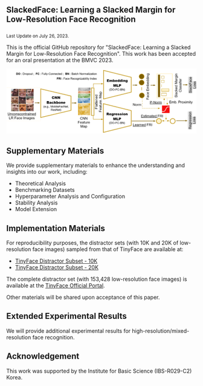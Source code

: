 ## SlackedFace: Learning a Slacked Margin for Low-Resolution Face Recognition
<sub>Last Update on July 26, 2023.</sub>

This is the official GitHub repository for "SlackedFace: Learning a Slacked Margin for Low-Resolution Face Recognition".
This work has been accepted for an oral presentation at the BMVC 2023.

![Network Architecture for SlackedFace](https://github.com/chengyawlow/SlackedFace/blob/main/data/images/%5B%20SlackedFace%20%5D%20Network%20Construction.PNG)

## Supplementary Materials

We provide supplementary materials to enhance the understanding and insights into our work, including: <br>
+  Theoretical Analysis
+  Benchmarking Datasets
+  Hyperparameter Analysis and Configuration
+  Stability Analysis
+  Model Extension

## Implementation Materials

For reproducibility purposes, the distractor sets (with 10K and 20K of low-resolution face images) sampled from that of TinyFace are available at:
+  [TinyFace Distractor Subset - 10K](https://drive.google.com/file/d/1fFBPODGQuGVBzGCLfBu7V123XnQdn0zJ/view?usp=drive_link)
+  [TinyFace Distractor Subset - 20K](https://drive.google.com/file/d/1pmASrQvTWu7VDoW4VQtbs1T1AG8Apw9F/view?usp=drive_link)

The complete distractor set (with 153,428 low-resolution face images) is available at the [TinyFace Official Portal](https://qmul-tinyface.github.io/). 

Other materials will be shared upon acceptance of this paper. 

## Extended Experimental Results 

We will provide additional experimental results for high-resolution/mixed-resolution face recognition. 

## Acknowledgement

This work was supported by the Institute for Basic Science (IBS-R029-C2) Korea.

